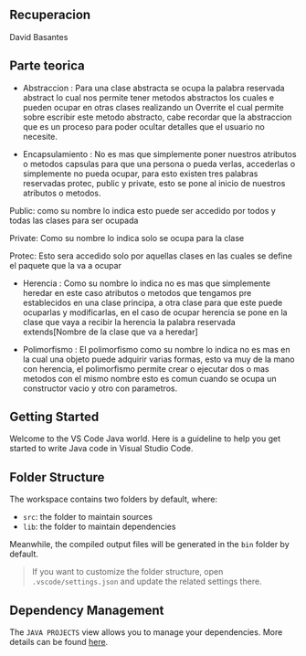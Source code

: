 ## Recuperacion
David Basantes

## Parte teorica
- Abstraccion : Para una clase abstracta se ocupa la palabra reservada abstract lo cual nos permite tener metodos abstractos los cuales e pueden ocupar en otras clases realizando un Overrite el cual permite sobre escribir este metodo abstracto, cabe recordar que la abstraccion que es un proceso para poder ocultar detalles que el usuario no necesite.

- Encapsulamiento : No es mas que simplemente poner nuestros atributos o metodos capsulas para que una persona o pueda verlas, accederlas  o simplemente no pueda ocupar, para esto existen tres palabras reservadas protec, public y private, esto se pone al inicio de nuestros atributos o metodos.

Public: como su nombre lo indica esto puede ser accedido por todos y todas las clases para ser ocupada

Private: Como su nombre lo indica solo se ocupa para la clase 

Protec: Esto sera accedido solo por aquellas clases en las cuales se define el paquete que la va a ocupar

- Herencia : Como su nombre lo indica no es mas que simplemente heredar en este caso atributos o metodos que tengamos pre establecidos en una clase principa, a otra clase para que este puede ocuparlas y modificarlas, en el caso de ocupar herencia se pone en la clase que vaya a recibir la herencia la palabra reservada extends[Nombre de la clase que va a heredar]

- Polimorfismo : El polimorfismo como su nombre lo indica no es mas en la cual una objeto puede adquirir varias formas, esto va muy de la mano con herencia, el polimorfismo permite crear o ejecutar dos o mas metodos con el mismo nombre esto es comun cuando se ocupa un constructor vacio y otro con parametros.

## Getting Started

Welcome to the VS Code Java world. Here is a guideline to help you get started to write Java code in Visual Studio Code.

## Folder Structure

The workspace contains two folders by default, where:

- `src`: the folder to maintain sources
- `lib`: the folder to maintain dependencies

Meanwhile, the compiled output files will be generated in the `bin` folder by default.

> If you want to customize the folder structure, open `.vscode/settings.json` and update the related settings there.

## Dependency Management

The `JAVA PROJECTS` view allows you to manage your dependencies. More details can be found [here](https://github.com/microsoft/vscode-java-dependency#manage-dependencies).


